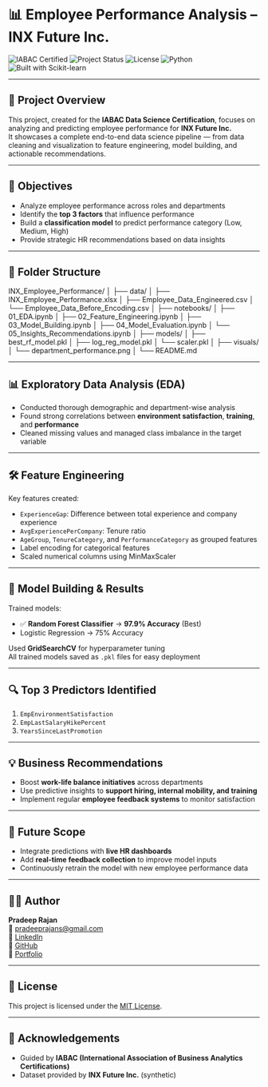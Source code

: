 # 📊 Employee Performance Analysis – INX Future Inc.

![IABAC Certified](https://img.shields.io/badge/Certified-IABAC-blue)
![Project Status](https://img.shields.io/badge/Status-Completed-brightgreen)
![License](https://img.shields.io/badge/License-MIT-lightgrey)
![Python](https://img.shields.io/badge/Python-3.10-blue)
![Built with Scikit-learn](https://img.shields.io/badge/Built%20with-scikit--learn-yellow)

---

## 🧾 Project Overview

This project, created for the **IABAC Data Science Certification**, focuses on analyzing and predicting employee performance for **INX Future Inc.**  
It showcases a complete end-to-end data science pipeline — from data cleaning and visualization to feature engineering, model building, and actionable recommendations.

---

## 🎯 Objectives

- Analyze employee performance across roles and departments
- Identify the **top 3 factors** that influence performance
- Build a **classification model** to predict performance category (Low, Medium, High)
- Provide strategic HR recommendations based on data insights

---

## 📁 Folder Structure

INX_Employee_Performance/
│
├── data/
│ ├── INX_Employee_Performance.xlsx
│ ├── Employee_Data_Engineered.csv
│ └── Employee_Data_Before_Encoding.csv
│
├── notebooks/
│ ├── 01_EDA.ipynb
│ ├── 02_Feature_Engineering.ipynb
│ ├── 03_Model_Building.ipynb
│ ├── 04_Model_Evaluation.ipynb
│ └── 05_Insights_Recommendations.ipynb
│
├── models/
│ ├── best_rf_model.pkl
│ ├── log_reg_model.pkl
│ └── scaler.pkl
│
├── visuals/
│ └── department_performance.png
│
└── README.md

---

## 📊 Exploratory Data Analysis (EDA)

- Conducted thorough demographic and department-wise analysis
- Found strong correlations between **environment satisfaction**, **training**, and **performance**
- Cleaned missing values and managed class imbalance in the target variable

---

## 🛠 Feature Engineering

Key features created:
- `ExperienceGap`: Difference between total experience and company experience  
- `AvgExperiencePerCompany`: Tenure ratio  
- `AgeGroup`, `TenureCategory`, and `PerformanceCategory` as grouped features  
- Label encoding for categorical features  
- Scaled numerical columns using MinMaxScaler  

---

## 🤖 Model Building & Results

Trained models:
- ✅ **Random Forest Classifier** → **97.9% Accuracy** (Best)
- Logistic Regression → 75% Accuracy

Used **GridSearchCV** for hyperparameter tuning  
All trained models saved as `.pkl` files for easy deployment

---

## 🔍 Top 3 Predictors Identified

1. `EmpEnvironmentSatisfaction`
2. `EmpLastSalaryHikePercent`
3. `YearsSinceLastPromotion`

---

## 💡 Business Recommendations

- Boost **work-life balance initiatives** across departments
- Use predictive insights to **support hiring, internal mobility, and training**
- Implement regular **employee feedback systems** to monitor satisfaction

---

## 🔭 Future Scope

- Integrate predictions with **live HR dashboards**
- Add **real-time feedback collection** to improve model inputs
- Continuously retrain the model with new employee performance data

---

## 👨‍💻 Author

**Pradeep Rajan**  
📧 pradeeprajans@gmail.com  
🔗 [LinkedIn](https://linkedin.com/in/pradeeprajans)  
🔗 [GitHub](https://github.com/pradeeprajans)  
🔗 [Portfolio](https://your-portfolio-link.com)

---

## 📄 License

This project is licensed under the [MIT License](LICENSE).

---

## 🙏 Acknowledgements

- Guided by **IABAC (International Association of Business Analytics Certifications)**
- Dataset provided by **INX Future Inc.** (synthetic)
